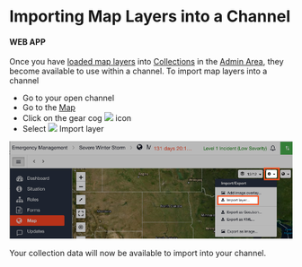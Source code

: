 # Importing Map Layers into a Channel

#### WEB APP

Once you have [loaded map layers](loading-map-layers-in-collections.md) into [Collections](../admin-area/collections/) in the [Admin Area](../admin-area/), they become available to use within a channel. To import map layers into a channel

* Go to your open channel 
* Go to the [Map](./)
* Click on the gear cog ![](https://support.d4h.org/desk/file/10179628/2020-05-25%20at%2012.48.png) icon
* Select ![](https://support.d4h.org/desk/file/10206993/image.png) Import layer

![](../../.gitbook/assets/importing-map-layers-into-a-channel.png)

Your collection data will now be available to import into your channel.

